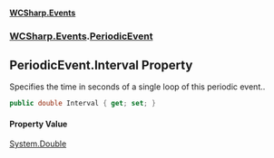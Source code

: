 #### [WCSharp\.Events](README.md 'README')
### [WCSharp\.Events](WCSharp.Events.md 'WCSharp\.Events').[PeriodicEvent](WCSharp.Events.PeriodicEvent.md 'WCSharp\.Events\.PeriodicEvent')

## PeriodicEvent\.Interval Property

Specifies the time in seconds of a single loop of this periodic event\.\.

```csharp
public double Interval { get; set; }
```

#### Property Value
[System\.Double](https://learn.microsoft.com/en-us/dotnet/api/system.double 'System\.Double')